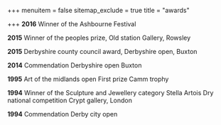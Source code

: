 +++
menuitem = false
sitemap_exclude = true
title = "awards"

+++
**2016** Winner of the Ashbourne Festival

**2015** Winner of the peoples prize, Old station Gallery, Rowsley

**2015** Derbyshire county council award, Derbyshire open, Buxton

**2014** Commendation Derbyshire open Buxton

**1995** Art of the midlands open First prize Camm trophy

**1994** Winner of the Sculpture and Jewellery category Stella Artois Dry national competition Crypt gallery, London

**1994** Commendation Derby city open